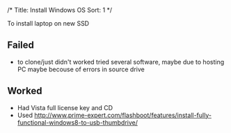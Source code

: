 /*
Title: Install Windows OS
Sort: 1
*/

To install laptop on new SSD

Failed
------

* to clone/just didn't worked tried several software, maybe due to hosting PC maybe becouse of errors in source drive

Worked
------

* Had Vista full license key and CD
* Used http://www.prime-expert.com/flashboot/features/install-fully-functional-windows8-to-usb-thumbdrive/

